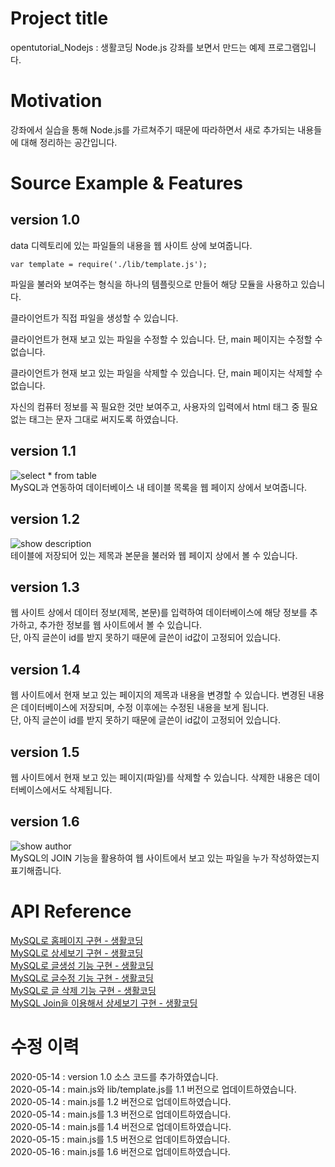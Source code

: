# Project title
  
opentutorial_Nodejs : 생활코딩 Node.js 강좌를 보면서 만드는 예제 프로그램입니다.  
  
# Motivation
  
강좌에서 실습을 통해 Node.js를 가르쳐주기 때문에 따라하면서 새로 추가되는 내용들에 대해 정리하는 공간입니다.  
  
# Source Example & Features
  
## version 1.0
  
data 디렉토리에 있는 파일들의 내용을 웹 사이트 상에 보여줍니다.  
  
	var template = require('./lib/template.js');
  
파일을 불러와 보여주는 형식을 하나의 템플릿으로 만들어 해당 모듈을 사용하고 있습니다.  
  
클라이언트가 직접 파일을 생성할 수 있습니다.  
  
클라이언트가 현재 보고 있는 파일을 수정할 수 있습니다. 단, main 페이지는 수정할 수 없습니다.  
  
클라이언트가 현재 보고 있는 파일을 삭제할 수 있습니다. 단, main 페이지는 삭제할 수 없습니다.  
  
자신의 컴퓨터 정보를 꼭 필요한 것만 보여주고, 사용자의 입력에서 html 태그 중 필요 없는 태그는 문자 그대로 써지도록 하였습니다.  
  
## version 1.1
  
![select * from table](https://user-images.githubusercontent.com/51042546/81892159-55ef0a80-95e5-11ea-8ec7-6a05be6ccb7b.png)  
MySQL과 연동하여 데이터베이스 내 테이블 목록을 웹 페이지 상에서 보여줍니다.  
  
## version 1.2
  
![show description](https://user-images.githubusercontent.com/51042546/81895534-62776100-95ed-11ea-8109-0f621fd29ffe.png)  
테이블에 저장되어 있는 제목과 본문을 불러와 웹 페이지 상에서 볼 수 있습니다.  
  
## version 1.3
  
웹 사이트 상에서 데이터 정보(제목, 본문)를 입력하여 데이터베이스에 해당 정보를 추가하고, 추가한 정보를 웹 사이트에서 볼 수 있습니다.  
단, 아직 글쓴이 id를 받지 못하기 때문에 글쓴이 id값이 고정되어 있습니다.  
  
## version 1.4
  
웹 사이트에서 현재 보고 있는 페이지의 제목과 내용을 변경할 수 있습니다. 변경된 내용은 데이터베이스에 저장되며, 수정 이후에는 수정된 내용을 보게 됩니다.  
단, 아직 글쓴이 id를 받지 못하기 때문에 글쓴이 id값이 고정되어 있습니다.  
  
## version 1.5
  
웹 사이트에서 현재 보고 있는 페이지(파일)를 삭제할 수 있습니다. 삭제한 내용은 데이터베이스에서도 삭제됩니다.  
  
## version 1.6
  
![show author](https://user-images.githubusercontent.com/51042546/82114912-7ad8ae80-979a-11ea-9aad-86cc5611ef7c.png)  
MySQL의 JOIN 기능을 활용하여 웹 사이트에서 보고 있는 파일을 누가 작성하였는지 표기해줍니다.  
  
# API Reference
  
<a href = "https://opentutorials.org/course/3347/21186" target = "_blank">MySQL로 홈페이지 구현 - 생활코딩</a>  
<a href = "https://opentutorials.org/course/3347/21187" target = "_blank">MySQL로 상세보기 구현 - 생활코딩</a>  
<a href = "https://opentutorials.org/course/3347/21188" target = "_blank">MySQL로 글생성 기능 구현 - 생활코딩</a>  
<a href = "https://opentutorials.org/course/3347/21189" target = "_blank">MySQL로 글수정 기능 구현 - 생활코딩</a>  
<a href = "https://opentutorials.org/course/3347/21190" target = "_blank">MySQL로 글 삭제 기능 구현 - 생활코딩</a>  
<a href = "https://opentutorials.org/course/3347/21191" target = "_blank">MySQL Join을 이용해서 상세보기 구현 - 생활코딩</a>  
  
# 수정 이력
  
2020-05-14 : version 1.0 소스 코드를 추가하였습니다.  
2020-05-14 : main.js와 lib/template.js를 1.1 버전으로 업데이트하였습니다.  
2020-05-14 : main.js를 1.2 버전으로 업데이트하였습니다.  
2020-05-14 : main.js를 1.3 버전으로 업데이트하였습니다.  
2020-05-14 : main.js를 1.4 버전으로 업데이트하였습니다.  
2020-05-15 : main.js를 1.5 버전으로 업데이트하였습니다.  
2020-05-16 : main.js를 1.6 버전으로 업데이트하였습니다.  
